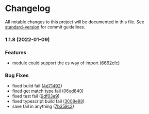 # Changelog

All notable changes to this project will be documented in this file. See [standard-version](https://github.com/conventional-changelog/standard-version) for commit guidelines.

### 1.1.8 (2022-01-09)


### Features

* module could support the es way of import ([6662cfc](https://github.com/Arylo/ftconfig/commit/6662cfce156004761ee19f7ccb1b6e75afbf79f6))


### Bug Fixes

* fixed build fail ([4d71492](https://github.com/Arylo/ftconfig/commit/4d714921a8c282caa9b519dd46f7cf3cf9e09bd3))
* fixed get match type fail ([06ed840](https://github.com/Arylo/ftconfig/commit/06ed8408c2648ea40cbae3242da9da53de49de78))
* fixed test fail ([9df03e9](https://github.com/Arylo/ftconfig/commit/9df03e98d73f05136966ba48e288dae1bcb9a0f3))
* fixed typescript build fail ([3008e88](https://github.com/Arylo/ftconfig/commit/3008e88839723621317caf1da0cd8890f6ea67b2))
* save fail in anything ([7b359c2](https://github.com/Arylo/ftconfig/commit/7b359c2ffc354a69fac9fbf0414fc8fd5d452a2e))
